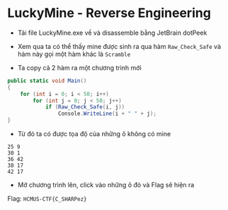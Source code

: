 # LuckyMine - Reverse Engineering

- Tải file LuckyMine.exe về và disassemble bằng JetBrain dotPeek

- Xem qua ta có thể thấy mine được sinh ra qua hàm `Raw_Check_Safe` và hàm này gọi một hàm khác là `Scramble`

- Ta copy cả 2 hàm ra một chương trình mới

```c#
public static void Main()
{
    for (int i = 0; i < 50; i++)
        for (int j = 0; j < 50; j++)
            if (Raw_Check_Safe(i, j))
                Console.WriteLine(i + " " + j);
}
```

- Từ đó ta có được tọa độ của những ô không có mine

```
25 9
30 1
36 42
38 17
42 17
```

- Mở chương trình lên, click vào những ô đó và Flag sẽ hiện ra

Flag: `HCMUS-CTF{C_SHARPez}`
